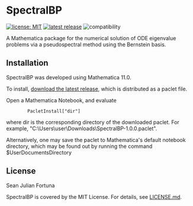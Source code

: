 # SpectralBP

[![license: MIT](https://img.shields.io/github/license/slashdotfield/SpectralBP)](LICENSE)
[![latest release](https://img.shields.io/github/v/release/slashdotfield/SpectralBP)](https://github.com/slashdotfield/SpectralBP/releases)
![compatibility](https://img.shields.io/badge/Mathematica-_11.x_12.x-brightgreen.svg)

A Mathematica package for the numerical solution of ODE eigenvalue problems via a pseudospectral method using the Bernstein basis.

## Installation

SpectralBP was developed using Mathematica 11.0.

To install, [download the latest release](https://github.com/slashdotfield/SpectralBP/releases), which is distributed as a paclet file.

Open a Mathematica Notebook, and evaluate

			PacletInstall["dir"]

where dir is the corresponding directory of the downloaded paclet. For example, "C:\\Users\\user\\Downloads\\SpectralBP-1.0.0.paclet".

Alternatively, one may save the paclet to Mathematica's default notebook directory, which may be found out by running the command \$UserDocumentsDirectory

## License

Sean Julian Fortuna

SpectralBP is covered by the MIT License. For details, see [LICENSE.md](LICENSE).